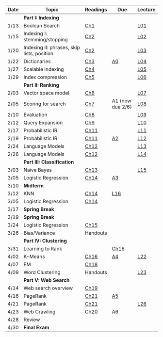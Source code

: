 | Date  | Topic                            | Readings                                               | Due | Lecture |
| ----- |----------------------------------|--------------------------------------------------------|-----|----
||**Part I: Indexing**|
| 1/13  | Boolean Search                   | [Ch1](http://nlp.stanford.edu/IR-book/pdf/01bool.pdf) | |[L01](../lectures/lec01)
| 1/15  | Indexing I: stemming/stopping    | [Ch2](http://nlp.stanford.edu/IR-book/pdf/02voc.pdf)   | |[L02](../lectures/lec02)
| 1/20  | Indexing II: phrases, skip lists, position | [Ch2](http://nlp.stanford.edu/IR-book/pdf/02voc.pdf)   | | [L03](../lectures/lec03)
| 1/22  | Dictionaries                     | [Ch3](http://nlp.stanford.edu/IR-book/pdf/03dict.pdf)  | [A0](../assignments/assignment0) | [L04](../lectures/lec04)
| 1/27  | Scalable indexing             | [Ch4](http://nlp.stanford.edu/IR-book/pdf/04const.pdf) | | [L05](../lectures/lec05)
| 1/29  | Index compression                | [Ch5](http://nlp.stanford.edu/IR-book/pdf/05comp.pdf)  | |  [L06](../lectures/lec06)
|| **Part II: Ranking**  |
| 2/03  | Vector space model               | [Ch6](http://nlp.stanford.edu/IR-book/pdf/06vect.pdf)  | |  [L07](../lectures/lec07)
| 2/05  | Scoring for search               |[Ch7](http://nlp.stanford.edu/IR-book/pdf/07system.pdf)| [A1](../assignments/assignment1) (now due 2/6) |  [L08](../lectures/lec08) | [A1](../assignments/assignment1) 
| 2/10  | Evaluation                       | [Ch8](http://nlp.stanford.edu/IR-book/pdf/08eval.pdf)  | | [L09](../lectures/lec09)
| 2/12  | Query Expansion                  | [Ch9](http://nlp.stanford.edu/IR-book/pdf/09expand.pdf)| | [L10](../lectures/lec10)
| 2/17  | Probabilistic IR                 | [Ch11](http://nlp.stanford.edu/IR-book/pdf/11prob.pdf) | | [L11](../lectures/lec11)
| 2/19  | Probabilistic IR                 | [Ch11](http://nlp.stanford.edu/IR-book/pdf/11prob.pdf) | [A2](../assignments/assignment2) | [L12](../lectures/lec12)
| 2/24  | Language Models                  | [Ch12](http://nlp.stanford.edu/IR-book/pdf/12lmodel.pdf) | | [L13](../lectures/lec13)
| 2/26  | Language Models                  | [Ch12](http://nlp.stanford.edu/IR-book/pdf/12lmodel.pdf) | | [L14](../lectures/lec14)
|| **Part III: Classification**|
| 3/03  | Naive Bayes                      | [Ch13](http://nlp.stanford.edu/IR-book/pdf/13bayes.pdf)| | [L15](../lectures/lec15)
| 3/05  | Logistic Regression                     | [Ch14](http://nlp.stanford.edu/IR-book/pdf/14vcat.pdf) | [A3](../assignments/assignment3) 
| 3/10  | **Midterm**                      |                                                        |
| 3/12  | KNN                   | [Ch14](http://nlp.stanford.edu/IR-book/pdf/14vcat.pdf) | [L16](../lectures/lec16/bayes.pdf)
| 3/05  | Logistic Regression                     | [Ch14](http://nlp.stanford.edu/IR-book/pdf/14vcat.pdf)
| 3/17  | **Spring Break**                 |                                                        |
| 3/19  | **Spring Break**                 |                                                        |
| 3/24  | Logistic Regression         | [Ch15](http://nlp.stanford.edu/IR-book/pdf/15svm.pdf)  |
| 3/26  | Bias/Variance                 | Handouts                                               | 
||**Part IV: Clustering**|
| 3/31  | Learning to Rank                         | | [Ch16](http://nlp.stanford.edu/IR-book/pdf/16flat.pdf) |
| 4/02  | K-Means                               | [Ch16](http://nlp.stanford.edu/IR-book/pdf/16flat.pdf) | [A4](../assignments/assignment4)          | [L22](../lectures/lec22)
| 4/07  | EM                              | [Ch18](http://nlp.stanford.edu/IR-book/pdf/18lsi.pdf)  |
| 4/09  | Word Clustering                              | Handouts                                               | | [L23](../lectures/lec23)
||**Part V: Web Search**|
| 4/14  | Web search overview              | [Ch19](http://nlp.stanford.edu/IR-book/pdf/19web.pdf)  | 
| 4/16  | PageRank                         | [Ch21](http://nlp.stanford.edu/IR-book/pdf/21link.pdf) | [A5](../assignments/assignment5)     
| 4/21  | PageRank                         | [Ch21](http://nlp.stanford.edu/IR-book/pdf/21link.pdf) | |  [L26](../lectures/lec26)
| 4/23  | Web Crawling                     | [Ch20](http://nlp.stanford.edu/IR-book/pdf/20crawl.pdf)| [A6](../assignments/assignment6)
| 4/28  | Review                          |                                                |
| 4/30  | **Final Exam**                           |                                                | 

